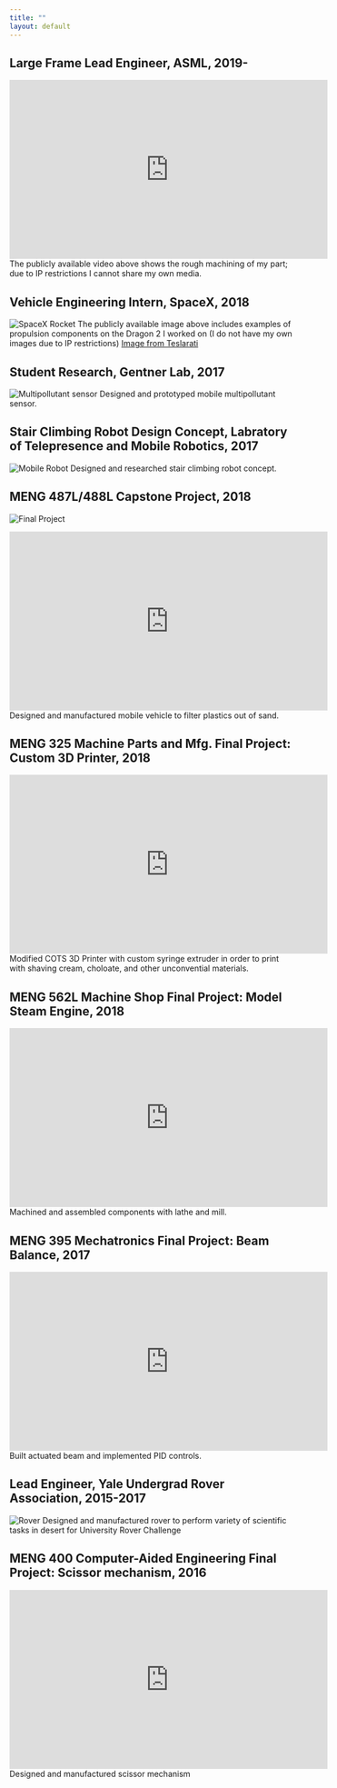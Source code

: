 ```yaml
---
title: ""
layout: default
---
```


## Large Frame Lead Engineer, ASML, 2019-
<iframe width="560" height="315" src="https://www.youtube.com/embed/3UsKrDwd37k" frameborder="0" allow="accelerometer; autoplay; clipboard-write; encrypted-media; gyroscope; picture-in-picture" allowfullscreen></iframe>
The publicly available video above shows the rough machining of my part; due to IP restrictions I cannot share my own media.

## Vehicle Engineering Intern, SpaceX, 2018
![SpaceX Rocket](/image_2020-12-09_004847.png)
The publicly available image above includes examples of propulsion components on the Dragon 2 I worked on (I do not have my own images due to IP restrictions)
[Image from Teslarati](https://www.teslarati.com/spacex-crew-dragon-explosion-titanium-fire/)

## Student Research, Gentner Lab, 2017
![Multipollutant sensor](/sensor.png)
Designed and prototyped mobile multipollutant sensor.

## Stair Climbing Robot Design Concept, Labratory of Telepresence and Mobile Robotics, 2017
![Mobile Robot](/s_hlavou.schody.png)
Designed and researched stair climbing robot concept.

## MENG 487L/488L Capstone Project, 2018
![Final Project](/image_2020-12-09_002156.png)
<iframe width="560" height="315" src="https://www.youtube.com/embed/kytPU9OjL0c" frameborder="0" allow="accelerometer; autoplay; clipboard-write; encrypted-media; gyroscope; picture-in-picture" allowfullscreen></iframe>
Designed and manufactured mobile vehicle to filter plastics out of sand.
 
## MENG 325 Machine Parts and Mfg. Final Project: Custom 3D Printer, 2018
<iframe width="560" height="315" src="https://www.youtube.com/embed/eGk6nSUrTAs" frameborder="0" allow="accelerometer; autoplay; clipboard-write; encrypted-media; gyroscope; picture-in-picture" allowfullscreen></iframe>
Modified COTS 3D Printer with custom syringe extruder in order to print with shaving cream, choloate, and other unconvential materials.

## MENG 562L Machine Shop Final Project: Model Steam Engine, 2018
<iframe width="560" height="315" src="https://www.youtube.com/embed/W5o21o_sNfA" frameborder="0" allow="accelerometer; autoplay; clipboard-write; encrypted-media; gyroscope; picture-in-picture" allowfullscreen></iframe>
Machined and assembled components with lathe and mill.

## MENG 395 Mechatronics Final Project: Beam Balance, 2017
<iframe width="560" height="315" src="https://www.youtube.com/embed/aijrpa7sMA8" frameborder="0" allow="accelerometer; autoplay; clipboard-write; encrypted-media; gyroscope; picture-in-picture" allowfullscreen></iframe>
Built actuated beam and implemented PID controls.

## Lead Engineer, Yale Undergrad Rover Association, 2015-2017
![Rover](/image_2020-12-08_014302.png)
Designed and manufactured rover to perform variety of scientific tasks in desert for University Rover Challenge

## MENG 400 Computer-Aided Engineering Final Project: Scissor mechanism, 2016
<iframe width="560" height="315" src="https://www.youtube.com/embed/0_jr5iVtuok" frameborder="0" allow="accelerometer; autoplay; clipboard-write; encrypted-media; gyroscope; picture-in-picture" allowfullscreen></iframe>
Designed and manufactured scissor mechanism

